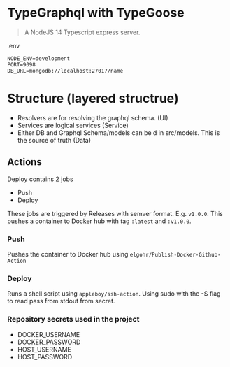 # TypeGraphql with TypeGoose
> A NodeJS 14 Typescript express server.

.env
```
NODE_ENV=development
PORT=9098
DB_URL=mongodb://localhost:27017/name
```

# Structure (layered structrue)
- Resolvers are for resolving the graphql schema. (UI)
- Services are logical services (Service)
- Either DB and Graphql Schema/models can be d in src/models. This is the source of truth (Data)

## Actions
Deploy contains 2 jobs 
- Push
- Deploy

These jobs are triggered by Releases with semver format. E.g. `v1.0.0`. This pushes a container to Docker hub with tag `:latest` and `:v1.0.0`.

### Push
Pushes the container to Docker hub using `elgohr/Publish-Docker-Github-Action` 

### Deploy
Runs a shell script using `appleboy/ssh-action`. Using sudo with the -S flag to read pass from stdout from secret.

### Repository secrets used in the project
- DOCKER_USERNAME
- DOCKER_PASSWORD
- HOST_USERNAME
- HOST_PASSWORD



